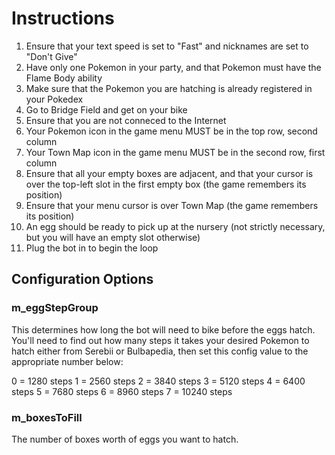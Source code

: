 # Instructions

1. Ensure that your text speed is set to "Fast" and nicknames are set to "Don't Give"
2. Have only one Pokemon in your party, and that Pokemon must have the Flame Body ability
3. Make sure that the Pokemon you are hatching is already registered in your Pokedex
4. Go to Bridge Field and get on your bike
5. Ensure that you are not conneced to the Internet
6. Your Pokemon icon in the game menu MUST be in the top row, second column
7. Your Town Map icon in the game menu MUST be in the second row, first column
8. Ensure that all your empty boxes are adjacent, and that your cursor is over the top-left slot in the first empty box (the game remembers its position)
9. Ensure that your menu cursor is over Town Map (the game remembers its position)
10. An egg should be ready to pick up at the nursery (not strictly necessary, but you will have an empty slot otherwise)
11. Plug the bot in to begin the loop

## Configuration Options

### m_eggStepGroup
This determines how long the bot will need to bike before the eggs hatch. You'll need to find out how many steps it takes your desired Pokemon to hatch either from Serebii or Bulbapedia, then set this config value to the appropriate number below:

0 = 1280 steps
1 = 2560 steps
2 = 3840 steps
3 = 5120 steps
4 = 6400 steps
5 = 7680 steps
6 = 8960 steps
7 = 10240 steps

### m_boxesToFill
The number of boxes worth of eggs you want to hatch.
